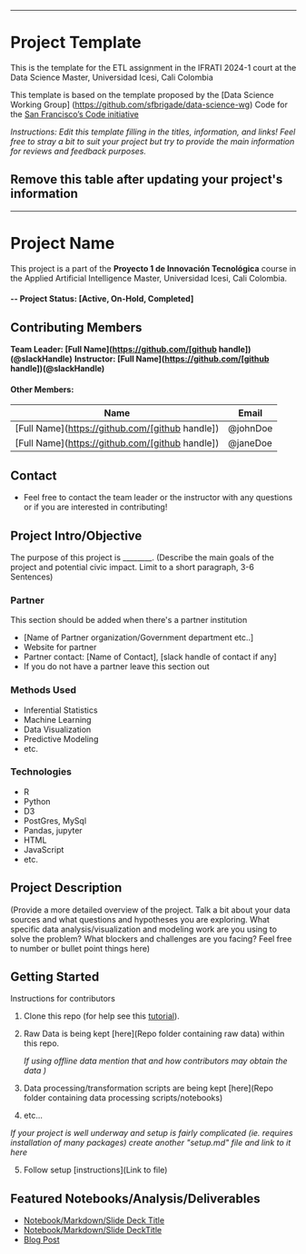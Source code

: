 ____________________________________________________________________________________


# Project Template
This is the template for the ETL assignment in the IFRATI 2024-1 court at the Data Science Master, Universidad Icesi, Cali Colombia

This template is based on the template proposed by the [Data Science Working Group] (https://github.com/sfbrigade/data-science-wg) Code for the [San Francisco’s Code initiative](https://github.com/sfbrigade/data-science-wg) 

*Instructions: Edit this template filling in the titles, information, and links! Feel free to stray a bit to suit your project but try to provide the main information for reviews and feedback purposes.*
## Remove this table after updating your project's information
____________________________________________________________________________________

# Project Name
This project is a part of the  **Proyecto 1 de Innovación Tecnológica** course in the Applied Artificial Intelligence Master, Universidad Icesi, Cali Colombia. 

#### -- Project Status: [Active, On-Hold, Completed]

## Contributing Members

**Team Leader: [Full Name](https://github.com/[github handle])(@slackHandle)**
**Instructor: [Full Name](https://github.com/[github handle])(@slackHandle)**

#### Other Members:

|Name     |  Email   | 
|---------|-----------------|
|[Full Name](https://github.com/[github handle])| @johnDoe        |
|[Full Name](https://github.com/[github handle]) |     @janeDoe    |

## Contact
* Feel free to contact the team leader or the instructor with any questions or if you are interested in contributing!


## Project Intro/Objective
The purpose of this project is ________. (Describe the main goals of the project and potential civic impact. Limit to a short paragraph, 3-6 Sentences)

### Partner
This section should be added when there's a partner institution 
* [Name of Partner organization/Government department etc..]
* Website for partner
* Partner contact: [Name of Contact], [slack handle of contact if any]
* If you do not have a partner leave this section out

### Methods Used
* Inferential Statistics
* Machine Learning
* Data Visualization
* Predictive Modeling
* etc.

### Technologies
* R 
* Python
* D3
* PostGres, MySql
* Pandas, jupyter
* HTML
* JavaScript
* etc. 

## Project Description
(Provide a more detailed overview of the project.  Talk a bit about your data sources and what questions and hypotheses you are exploring. What specific data analysis/visualization and modeling work are you using to solve the problem? What blockers and challenges are you facing?  Feel free to number or bullet point things here)

## Getting Started
Instructions for contributors
1. Clone this repo (for help see this [tutorial](https://help.github.com/articles/cloning-a-repository/)).
2. Raw Data is being kept [here](Repo folder containing raw data) within this repo.

    *If using offline data mention that and how contributors may obtain the data )*
    
3. Data processing/transformation scripts are being kept [here](Repo folder containing data processing scripts/notebooks)
4. etc...

*If your project is well underway and setup is fairly complicated (ie. requires installation of many packages) create another "setup.md" file and link to it here*  

5. Follow setup [instructions](Link to file)

## Featured Notebooks/Analysis/Deliverables
* [Notebook/Markdown/Slide Deck Title](link)
* [Notebook/Markdown/Slide DeckTitle](link)
* [Blog Post](link)


